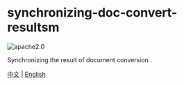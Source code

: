 # synchronizing-doc-convert-resultsm
 
![apache2.0](https://img.shields.io/badge/license-apache2.0-orange.svg?style=flat)

Synchronizing the result of document conversion . 

[中文](https://github.com/liumapp/synchronizing-doc-convert-results/blob/master/README_CN.md) | [English](https://github.com/liumapp/simple-sdk-example/blob/master/README.md)




